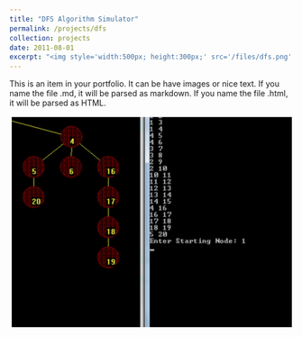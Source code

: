 ```yaml
---
title: "DFS Algorithm Simulator"
permalink: /projects/dfs
collection: projects
date: 2011-08-01
excerpt: "<img style='width:500px; height:300px;' src='/files/dfs.png' alt='Graphical Representation of DFS(Depth First Search) Algorithm'>"
---
```


This is an item in your portfolio. It can be have images or nice text. If you name the file .md, it will be parsed as markdown. If you name the file .html, it will be parsed as HTML.

<img src='/files/dfs.png' alt='Graphical Representation of DFS(Depth First Search) Algorithm'>